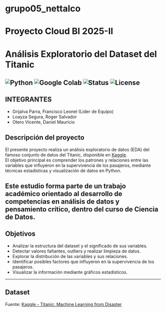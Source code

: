 # grupo05_nettalco

# Proyecto Cloud BI 2025-II


# Análisis Exploratorio del Dataset del Titanic
![Python](https://img.shields.io/badge/Made%20with-Python-3776AB?logo=python&logoColor=white)
![Google Colab](https://img.shields.io/badge/Google%20Colab-Notebook-F9AB00?logo=googlecolab&logoColor=white)
![Status](https://img.shields.io/badge/Estado-En%20Desarrollo-blue)
![License](https://img.shields.io/badge/Licencia-Acad%C3%A9mica-green)
---
## INTEGRANTES
- Grijalva Parra, Francisco Leonel (Lider de Equipo)
- Loayza Segura, Roger Salvador
- Otero Vicente, Daniel Mauricio

## Descripción del proyecto
El presente proyecto realiza un análisis exploratorio de datos (EDA) del famoso conjunto de datos del Titanic, disponible en [Kaggle](https://www.kaggle.com/c/titanic).  
El objetivo principal es comprender los patrones y relaciones entre las variables que influyeron en la supervivencia de los pasajeros, mediante técnicas estadísticas y visualización de datos en Python.

Este estudio forma parte de un trabajo académico orientado al desarrollo de competencias en análisis de datos y pensamiento crítico, dentro del curso de Ciencia de Datos.
---
##  Objetivos

- Analizar la estructura del dataset y el significado de sus variables.  
- Detectar valores faltantes, outliers y realizar limpieza de datos.  
- Explorar la distribución de las variables y sus relaciones.  
- Identificar posibles factores que influyeron en la supervivencia de los pasajeros.  
- Visualizar la información mediante gráficos estadísticos.  
---
## Dataset
Fuente: [Kaggle - Titanic: Machine Learning from Disaster](https://www.kaggle.com/c/titanic)


